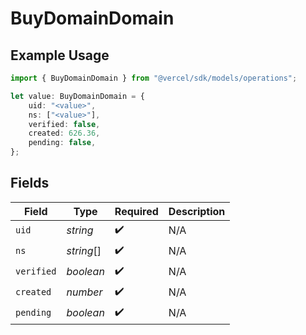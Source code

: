 # BuyDomainDomain

## Example Usage

```typescript
import { BuyDomainDomain } from "@vercel/sdk/models/operations";

let value: BuyDomainDomain = {
    uid: "<value>",
    ns: ["<value>"],
    verified: false,
    created: 626.36,
    pending: false,
};
```

## Fields

| Field              | Type               | Required           | Description        |
| ------------------ | ------------------ | ------------------ | ------------------ |
| `uid`              | *string*           | :heavy_check_mark: | N/A                |
| `ns`               | *string*[]         | :heavy_check_mark: | N/A                |
| `verified`         | *boolean*          | :heavy_check_mark: | N/A                |
| `created`          | *number*           | :heavy_check_mark: | N/A                |
| `pending`          | *boolean*          | :heavy_check_mark: | N/A                |